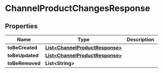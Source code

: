 
# ChannelProductChangesResponse

## Properties
Name | Type | Description | Notes
------------ | ------------- | ------------- | -------------
**toBeCreated** | [**List&lt;ChannelProductResponse&gt;**](ChannelProductResponse.md) |  |  [optional]
**toBeUpdated** | [**List&lt;ChannelProductResponse&gt;**](ChannelProductResponse.md) |  |  [optional]
**toBeRemoved** | **List&lt;String&gt;** |  |  [optional]



